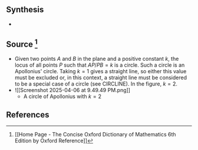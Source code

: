 ## Synthesis
- 
## Source [^1]
- Given two points $A$ and $B$ in the plane and a positive constant $k$, the locus of all points $P$ such that $A P / P B=k$ is a circle. Such a circle is an Apollonius' circle. Taking $k=1$ gives a straight line, so either this value must be excluded or, in this context, a straight line must be considered to be a special case of a circle (see CIRCLINE). In the figure, $k=2$.
- ![[Screenshot 2025-04-06 at 9.49.49 PM.png]]
	- A circle of Apollonius with $k=2$
## References

[^1]: [[Home Page - The Concise Oxford Dictionary of Mathematics 6th Edition by Oxford Reference]]